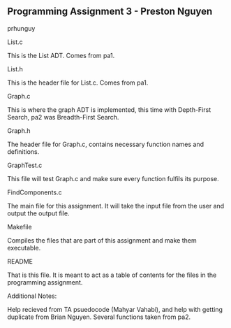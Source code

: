 ## Programming Assignment 3 - Preston Nguyen
prhunguy

List.c

This is the List ADT. Comes from pa1.

List.h

This is the header file for List.c. Comes from pa1.

Graph.c

This is where the graph ADT is implemented, this time with Depth-First Search, pa2 was Breadth-First Search.

Graph.h

The header file for Graph.c, contains necessary function names and definitions.

GraphTest.c

This file will test Graph.c and make sure every function fulfils its purpose.

FindComponents.c

The main file for this assignment. It will take the input file from the user and output the output file.

Makefile

Compiles the files that are part of this assignment and make them executable.

README

That is this file. It is meant to act as a table of contents for the files in the programming assignment.

Additional Notes:

Help recieved from TA psuedocode (Mahyar Vahabi), and help with getting duplicate from Brian Nguyen. Several functions taken from pa2.
